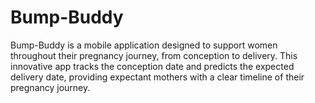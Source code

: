 # Bump-Buddy
Bump-Buddy is a mobile application designed to support women throughout their pregnancy journey, from conception to delivery. This innovative app tracks the conception date and predicts the expected delivery date, providing expectant mothers with a clear timeline of their pregnancy journey.
